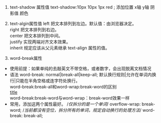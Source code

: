 1. text-shadow 属性值
text-shadow:10px 10px 1px red ;
				添加位置 x轴 y轴 阴影值 颜色  
				    
2. text-algin属性值
left	把文本排列到左边。默认值：由浏览器决定。  
right	把文本排列到右边。  
center	把文本排列到中间。  
justify	实现两端对齐文本效果。  
inherit	规定应该从父元素继承 text-align 属性的值。  
  
3. word-break属性 
- 使用前提：如果单纯的去敲英文不带空格，或者数字，会出现脱离文档情况
- 语法
word-break: normal|break-all|keep-all; 默认换行规则|允许在单词内换行|只能在半角空格或连字符处换行。  
word-break:break-all和word-wrap:break-word的区别  
[title](http://www.zhangxinxu.com/wordpress/2015/11/diff-word-break-break-all-word-wrap-break-word/ "区别")  
word-break:break-word与word-wrap：break-word效果一样  
- 常用，添加这两个属性最好。
  /*仅拆分的是一个单词*/
  overflow-wrap: break-word;
	/*当前都没有空位，拆分所有的单词，规定自动换行的处理方法*/
	word-break: break-all;

